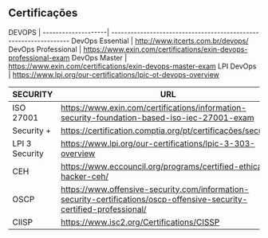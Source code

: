 Certificações
-------------

DEVOPS              | 
--------------------| -----------------------------------------------------------------
DevOps Essential    | http://www.itcerts.com.br/devops/
DevOps Professional | https://www.exin.com/certifications/exin-devops-professional-exam
DevOps Master       | https://www.exin.com/certifications/exin-devops-master-exam
LPI DevOps          | https://www.lpi.org/our-certifications/lpic-ot-devops-overview

SECURITY            | URL
--------------------| -----------------------------------------------------------------
ISO 27001           | https://www.exin.com/certifications/information-security-foundation-based-iso-iec-27001-exam
Security +          | https://certification.comptia.org/pt/certificações/security
LPI 3 Security      | https://www.lpi.org/our-certifications/lpic-3-303-overview
CEH                 | https://www.eccouncil.org/programs/certified-ethical-hacker-ceh/
OSCP                | https://www.offensive-security.com/information-security-certifications/oscp-offensive-security-certified-professional/
CIISP               | https://www.isc2.org/Certifications/CISSP
